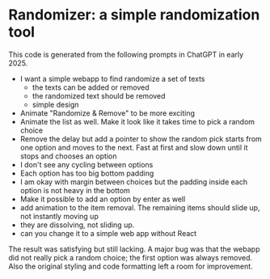 # Randomizer: a simple randomization tool

This code is generated from the following prompts in ChatGPT in early 2025.
- I want a simple webapp to find randomize a set of texts
  - the texts can be added or removed
  - the randomized text should be removed
  - simple design
- Animate "Randomize & Remove" to be more exciting
- Animate the list as well. Make it look like it takes time to pick a random choice
- Remove the delay but add a pointer to show the random pick starts from one option and moves to the next. Fast at first and slow down until it stops and chooses an option
- I don't see any cycling between options
- Each option has too big bottom padding
- I am okay with margin between choices but the padding inside each option is not heavy in the bottom
- Make it possible to add an option by enter as well
- add animation to the item removal. The remaining items should slide up, not instantly moving up
- they are dissolving, not sliding up. 
- can you change it to a simple web app without React

The result was satisfying but still lacking. A major bug was that the webapp did not really pick a random choice; the first option was always removed. Also the original styling and code formatting left a room for improvement.
